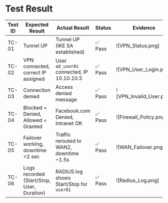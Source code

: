 # Test Result

| Test ID | Expected Result                                  | Actual Result                                  | Status | Evidence                |
|---------|-------------------------------------------------|------------------------------------------------|--------|-------------------------|
| TC-01   | Tunnel UP                                       | Tunnel UP (IKE SA established)                 | ✅ Pass | ![VPN_Status.png]       |
| TC-02   | VPN connected, correct IP assigned              | User `ad_user01` connected, IP 10.10.10.5      | ✅ Pass | ![VPN_User_Login.png]   |
| TC-03   | Connection denied                               | Access denied message                          | ✅ Pass | ![VPN_Invalid_User.png] |
| TC-04   | Blocked = Denied, Allowed = Granted             | Facebook.com Denied, Intranet OK               | ✅ Pass | ![Firewall_Policy.png]  |
| TC-05   | Failover working, downtime <2 sec               | Traffic rerouted to WAN2, downtime ~1.5s       | ✅ Pass | ![WAN_Failover.png]     |
| TC-06   | Logs recorded (Start/Stop, User, Duration)      | RADIUS log shows Start/Stop for `user01`       | ✅ Pass | ![Radius_Log.png]       |
